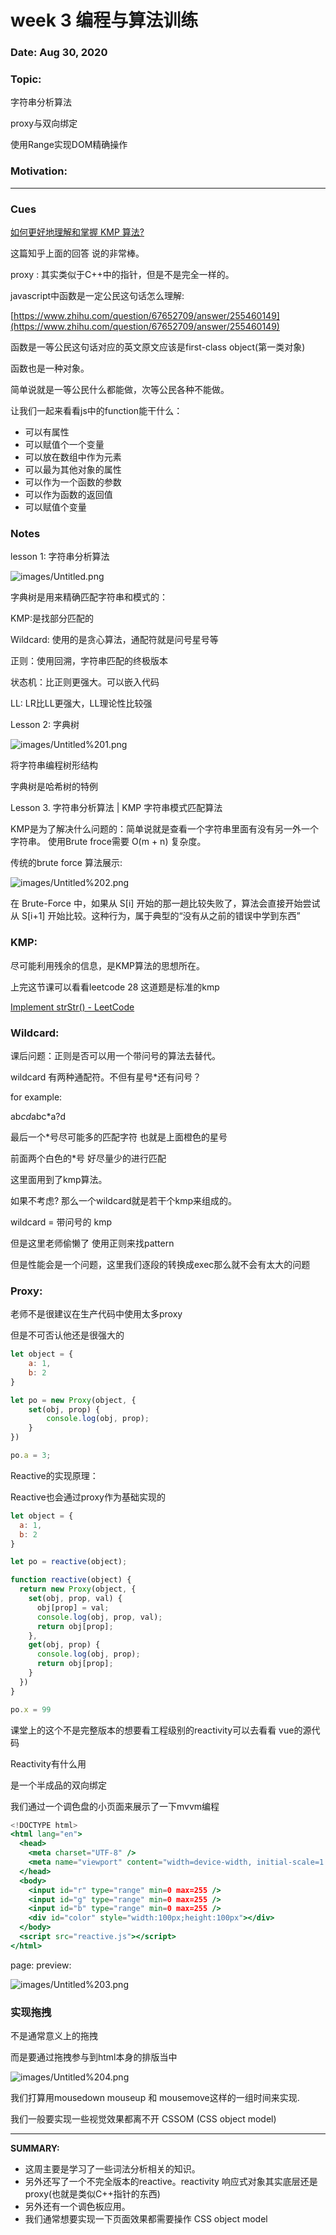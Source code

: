 # week 3 编程与算法训练

### Date: Aug 30, 2020

### Topic:

字符串分析算法

proxy与双向绑定

使用Range实现DOM精确操作

### Motivation:

---

### Cues

[如何更好地理解和掌握 KMP 算法?](https://www.zhihu.com/question/21923021/answer/1032665486)

这篇知乎上面的回答 说的非常棒。

proxy : 其实类似于C++中的指针，但是不是完全一样的。

javascript中函数是一定公民这句话怎么理解:

[https://www.zhihu.com/question/67652709/answer/255460149](https://www.zhihu.com/question/67652709/answer/255460149)

函数是一等公民这句话对应的英文原文应该是first-class object(第一类对象)

函数也是一种对象。

简单说就是一等公民什么都能做，次等公民各种不能做。

让我们一起来看看js中的function能干什么：

- 可以有属性
- 可以赋值个一个变量
- 可以放在数组中作为元素
- 可以最为其他对象的属性
- 可以作为一个函数的参数
- 可以作为函数的返回值
- 可以赋值个变量

### Notes

lesson 1: 字符串分析算法

![images/Untitled.png](images/Untitled.png)

字典树是用来精确匹配字符串和模式的：

KMP:是找部分匹配的

Wildcard: 使用的是贪心算法，通配符就是问号星号等

正则：使用回溯，字符串匹配的终极版本

状态机：比正则更强大。可以嵌入代码

LL: LR比LL更强大，LL理论性比较强

Lesson 2: 字典树

![images/Untitled%201.png](images/Untitled%201.png)

将字符串编程树形结构

字典树是哈希树的特例

Lesson 3. 字符串分析算法 | KMP 字符串模式匹配算法

KMP是为了解决什么问题的：简单说就是查看一个字符串里面有没有另一外一个字符串。 使用Brute froce需要 O(m + n) 复杂度。

传统的brute force 算法展示:

![images/Untitled%202.png](images/Untitled%202.png)

在 Brute-Force 中，如果从 S[i] 开始的那一趟比较失败了，算法会直接开始尝试从 S[i+1] 开始比较。这种行为，属于典型的“没有从之前的错误中学到东西”

### KMP:

尽可能利用残余的信息，是KMP算法的思想所在。

上完这节课可以看看leetcode 28 这道题是标准的kmp

[Implement strStr() - LeetCode](https://leetcode.com/problems/implement-strstr/)

### Wildcard:

课后问题：正则是否可以用一个带问号的算法去替代。

wildcard 有两种通配符。不但有星号*还有问号？

for example:

ab*cd*abc*a?d

最后一个*号尽可能多的匹配字符 也就是上面橙色的星号

前面两个白色的*号 好尽量少的进行匹配

这里面用到了kmp算法。

如果不考虑? 那么一个wildcard就是若干个kmp来组成的。

wildcard = 带问号的 kmp

但是这里老师偷懒了 使用正则来找pattern

但是性能会是一个问题，这里我们逐段的转换成exec那么就不会有太大的问题

### Proxy:

老师不是很建议在生产代码中使用太多proxy 

但是不可否认他还是很强大的

```jsx
let object = {
	a: 1,
	b: 2
}

let po = new Proxy(object, {
	set(obj, prop) {
		console.log(obj, prop);	
	}
})

po.a = 3;
```

Reactive的实现原理：

Reactive也会通过proxy作为基础实现的

```jsx
let object = {
  a: 1,
  b: 2
}

let po = reactive(object);

function reactive(object) {
  return new Proxy(object, {
    set(obj, prop, val) {
      obj[prop] = val;
      console.log(obj, prop, val);
      return obj[prop];
    },
    get(obj, prop) {
      console.log(obj, prop);
      return obj[prop];
    }
  })
}

po.x = 99
```

课堂上的这个不是完整版本的想要看工程级别的reactivity可以去看看 vue的源代码

Reactivity有什么用

是一个半成品的双向绑定

我们通过一个调色盘的小页面来展示了一下mvvm编程

```jsx
<!DOCTYPE html>
<html lang="en">
  <head>
    <meta charset="UTF-8" />
    <meta name="viewport" content="width=device-width, initial-scale=1.0" />
  </head>
  <body>
    <input id="r" type="range" min=0 max=255 />
    <input id="g" type="range" min=0 max=255 />
    <input id="b" type="range" min=0 max=255 />
    <div id="color" style="width:100px;height:100px"></div>
  </body>
  <script src="reactive.js"></script>
</html>
```

page: preview:

![images/Untitled%203.png](images/Untitled%203.png)

### 实现拖拽

不是通常意义上的拖拽

而是要通过拖拽参与到html本身的排版当中

![images/Untitled%204.png](images/Untitled%204.png)

我们打算用mousedown mouseup 和 mousemove这样的一组时间来实现.

我们一般要实现一些视觉效果都离不开 CSSOM (CSS object model)

---

**SUMMARY:**   

- 这周主要是学习了一些词法分析相关的知识。
- 另外还写了一个不完全版本的reactive。reactivity 响应式对象其实底层还是proxy(也就是类似C++指针的东西)
- 另外还有一个调色板应用。
- 我们通常想要实现一下页面效果都需要操作 CSS object model